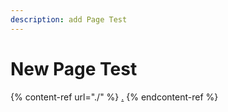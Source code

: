 ```yaml
---
description: add Page Test
---
```


# New Page Test

{% content-ref url="./" %}
[.](./)
{% endcontent-ref %}
